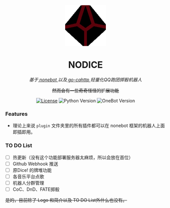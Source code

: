 <div align="center">
	<img width="128" src="docs/nodice.png" alt="logo"></br>

# NODICE
    
*基于[ nonebot ](https://github.com/nonebot/nonebot)以及[ go-cqhttp ](https://github.com/Mrs4s/go-cqhttp)轻量化QQ跑团掷骰机器人*

~~然而会有一些奇奇怪怪的扩展功能~~

[![License](https://img.shields.io/github/license/thereisnodice/nodice)](LICENSE)
![Python Version](https://img.shields.io/badge/python-3.7+-blue.svg)
![OneBot Version](https://img.shields.io/badge/OneBot-v11-black)

</div>

### Features

- 理论上来说 `plugin` 文件夹里的所有插件都可以在 nonebot 框架的机器人上面即插即用。

### TO DO List

- [ ] 热更新（没有这个功能部署服务器太麻烦，所以会放在首位）
- [ ] Github Webhook 推送
- [ ] 原Dice! 的牌堆功能
- [ ] 各音乐平台点歌
- [ ] 机器人分群管理
- [ ] CoC、DnD、FATE掷骰

~~是的，目前除了 Logo 和简介以及 TO DO List外什么也没有。~~